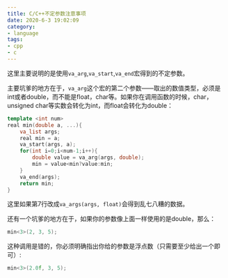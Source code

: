 ```yaml
---
title: C/C++不定参数注意事项
date: 2020-6-3 19:02:09
category:
- language
tags:
- cpp
- c
---
```


这里主要说明的是使用`va_arg`,`va_start`,`va_end`宏得到的不定参数。

主要坑爹的地方在于，`va_arg`这个宏的第二个参数——取出的数值类型，必须是int或者double，而不能是float，char等。如果你在调用函数的时候，char，unsigned char等实数会转化为int，而float会转化为double：

```c++
template <int num>
real min(double a, ...){
	va_list args;
	real min = a;
	va_start(args, a);
	for(int i=0;i<num-1;i++){
		double value = va_arg(args, double);
		min = value<min?value:min;
	}
	va_end(args);
	return min;
}
```

这里如果第7行改成`va_args(args, float)`会得到乱七八糟的数据。



还有一个坑爹的地方在于，如果你的参数像上面一样使用的是double，那么：

```c++
min<3>(2, 3, 5);
```

这种调用是错的，你必须明确指出你给的参数是浮点数（只需要至少给出一个即可）:

```c++
min<3>(2.0f, 3, 5);
```